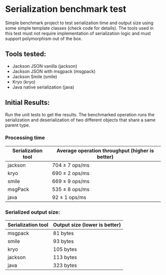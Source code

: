 # Serialization benchmark test

Simple benchmark project to test serialization time and output size using
some simple template classes (check code for details).
The tools used in this test must not require implementation of serialization
logic and must support polymorphism out of the box.

## Tools tested:
- Jackson JSON vanilla (jackson)
- Jackson JSON with msgpack (msgpack)
- Jackson Smile (smile)
- Kryo (kryo)
- Java native serialization (java)

## Initial Results:
Run the unit tests to get the results.
The benchmarked operation runs the serialization and deserialization of two different objects that share a same parent type.

### Processing time
Serialization tool | Average operation throughput (higher is better)
--- | ---
jackson | 704 ± 7  ops/ms
kryo | 690 ± 2  ops/ms
smile |669 ±  9  ops/ms
msgPack | 535 ± 8  ops/ms
java | 92 ±  1  ops/ms

### Serialized output size:
Serialization tool | Output size (lower is better)
--- | ---
msgpack | 81 bytes
smile | 93 bytes
kryo | 105 bytes
jackson | 113 bytes
java | 323 bytes
